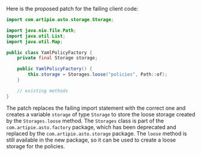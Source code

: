 Here is the proposed patch for the failing client code:
```java
import com.artipie.asto.storage.Storage;

import java.nio.file.Path;
import java.util.List;
import java.util.Map;

public class YamlPolicyFactory {
    private final Storage storage;

    public YamlPolicyFactory() {
        this.storage = Storages.loose("policies", Path::of);
    }

    // existing methods
}
```
The patch replaces the failing import statement with the correct one and creates a variable `storage` of type `Storage` to store the loose storage created by the `Storages.loose` method. The `Storages` class is part of the `com.artipie.asto.factory` package, which has been deprecated and replaced by the `com.artipie.asto.storage` package. The `loose` method is still available in the new package, so it can be used to create a loose storage for the policies.